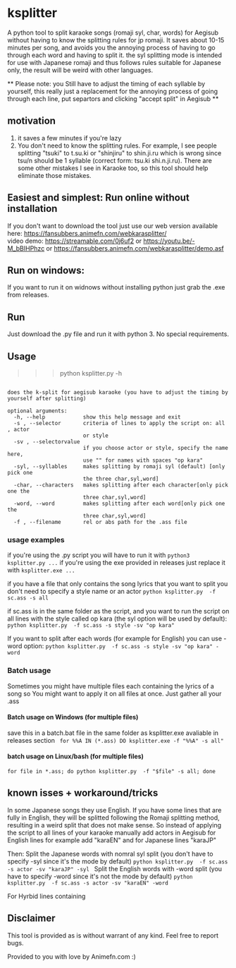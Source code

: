 # ksplitter
A python tool to split karaoke songs (romaji syl, char, words) for Aegisub without having to know the splitting rules for jp romaji. It saves about 10-15 minutes per song, and avoids you the annoying process of having to go through each word and having to split it. the syl splitting mode is intended for use with Japanese romaji and thus follows rules suitable for Japanese only, the result will be weird with other languages.

** Please note: you Still have to adjust the timing of each syllable by yourself, this really just a replacement for the annoying process of going through each line, put separtors and clicking "accept split" in Aegisub **

## motivation
1. it saves a few minutes if you're lazy
2. You don't need to know the splitting rules. For example, I see people splitting "tsuki" to t.su.ki or "shinjiru" to shin.ji.ru which is wrong since tsu/n should be 1 syllable (correct form: tsu.ki shi.n.ji.ru). There are some other mistakes I see in  Karaoke too, so this tool should help eliminate those mistakes.

## Easiest and simplest: Run online without installation
If you don't want to download the tool just use our web version available here: https://fansubbers.animefn.com/webkarasplitter/   
video demo: https://streamable.com/0j6uf2  or  https://youtu.be/-M_bBIHPhzc or https://fansubbers.animefn.com/webkarasplitter/demo.asf



## Run on windows:
If you want to run it on widnows without installing python just grab the .exe from releases.

## Run
Just download the .py file and run it with python 3. No special requirements.

## Usage 
>>> python ksplitter.py -h

```usage: ksplitter.py [-h] -s  [-sv] [-syl | -char | -word] -f

does the k-split for aegisub karaoke (you have to adjust the timing by
yourself after splitting)

optional arguments:
  -h, --help            show this help message and exit
  -s , --selector       criteria of lines to apply the script on: all , actor
                        or style
  -sv , --selectorvalue
                        if you choose actor or style, specify the name here,
                        use "" for names with spaces "op kara"
  -syl, --syllables     makes splitting by romaji syl (default) [only pick one
                        the three char,syl,word]
  -char, --characters   makes splitting after each character[only pick one the
                        three char,syl,word]
  -word, --word         makes splitting after each word[only pick one the
                        three char,syl,word]
  -f , --filename       rel or abs path for the .ass file
```
### usage examples
if you're using the .py script 
you will have to run it with `python3 ksplitter.py ...` if you're using the exe provided in releases just replace it with `ksplitter.exe ...`

if you have a file that only contains the song lyrics that you want to split you don't need to specify a style name or an actor
`python ksplitter.py  -f sc.ass -s all  `

if sc.ass is in the same folder as the script, and you want to run the script on all lines with the style called op kara (the syl option will be used by default):
`python ksplitter.py  -f sc.ass -s style -sv "op kara"  `

If you want to split after each words (for example for English) you can use -word option:
`python ksplitter.py  -f sc.ass -s style -sv "op kara" -word `



### Batch usage 
Sometimes you might have multiple files each containing the lyrics of a song so You might want to apply it on all files at once. Just gather all your .ass 
#### Batch usage on Windows (for multiple files)
save this in a batch.bat file in the same folder as ksplitter.exe avaliable in releases section
` for %%A IN (*.ass) DO ksplitter.exe -f "%%A" -s all"`

#### batch usage on Linux/bash (for multiple files)
`for file in *.ass; do python ksplitter.py  -f "$file" -s all; done`



## known isses + workaround/tricks
In some Japanese songs they use English.
If you have some lines that are fully in English, they will be splitted following the Romaji splitting method, resulting in a weird split that does not make sense. So instead of applying the script to all lines of your karaoke manually add actors in Aegisub for English lines for example add "karaEN" and for Japanese lines "karaJP"

Then:
Split the Japanese words with nomral syl split (you don't have to specify -syl since it's the mode by default)
`python ksplitter.py  -f sc.ass -s actor -sv "karaJP" -syl `
Split the English words with  -word split (you  have to specify -word since it's not the mode by default)
`python ksplitter.py  -f sc.ass -s actor -sv "karaEN" -word `

For Hyrbid lines containing 

## Disclaimer

This tool is provided as is without warrant of any kind.
Feel free to report bugs.

Provided to you with love by Animefn.com :) 
